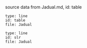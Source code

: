 source data from Jadual.md, id: table

```chart
type: line
id: table
file: Jadual
```


```chart
type: line
id: slr
file: Jadual
```